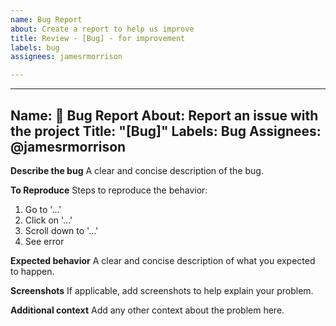 ```yaml
---
name: Bug Report
about: Create a report to help us improve
title: Review - [Bug] - for improvement
labels: bug
assignees: jamesrmorrison

---
```


---
Name:  🐛  Bug Report
About:  Report an issue with the project
Title:  "[Bug]"
Labels:  Bug
Assignees: @jamesrmorrison
---

**Describe the bug**
A clear and concise description of the bug.

**To Reproduce**
Steps to reproduce the behavior:
1. Go to '...'
2. Click on '...'
3. Scroll down to '...'
4. See error

**Expected behavior**
A clear and concise description of what you expected to happen.

**Screenshots**
If applicable, add screenshots to help explain your problem.

**Additional context**
Add any other context about the problem here.
